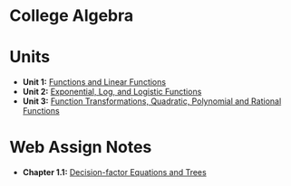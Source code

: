 # College Algebra

# Units

- **Unit 1:** [Functions and Linear Functions](units/unit_01_functions_and_linear_functions/notes.md)
- **Unit 2:** [Exponential, Log, and Logistic Functions](units/unit_02_exponential_log_and_logistic_functions/notes.md)
- **Unit 3:** [Function Transformations, Quadratic, Polynomial and Rational Functions](units/unit_03_function_transformations_quadratic_polynomial_and_rational_functions/notes.md)

# Web Assign Notes

- **Chapter 1.1:** [Decision-factor Equations and Trees](units/unit_01_functions_and_linear_functions/web_assign_notes.md)

